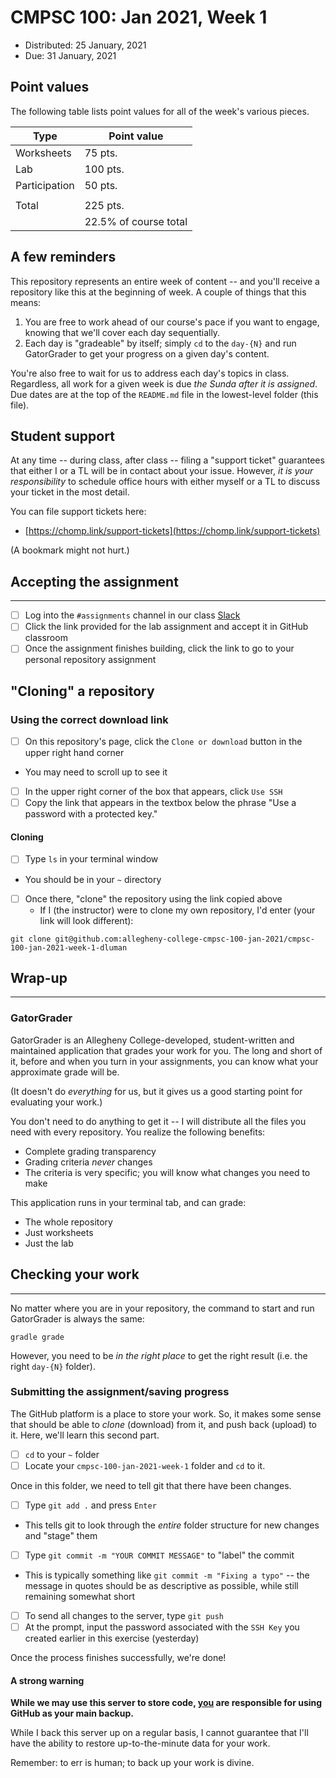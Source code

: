 # CMPSC 100: Jan 2021, Week 1

* Distributed: 25 January, 2021
* Due: 31 January, 2021

## Point values

The following table lists point values for all of the week's various pieces.

|Type         |Point value          |
|-------------|---------------------|
|Worksheets   |75 pts.              |
|Lab          |100 pts.             |
|Participation|50 pts.              |
|             |                     |
|Total        |225 pts.             |
|             |22.5% of course total|

## A few reminders

This repository represents an entire week of content -- and you'll receive a repository like this at the beginning of week. A couple of things that this means:

1. You are free to work ahead of our course's pace if you want to engage, knowing that we'll cover each day sequentially.
2. Each day is "gradeable" by itself; simply `cd` to the `day-{N}` and run GatorGrader to get your progress on a given day's content.

You're also free to wait for us to address each day's topics in class. Regardless, all work for a given week is due _the Sunda after it is assigned_. Due dates are at the top of the `README.md` file in the lowest-level folder (this file).

## Student support

At any time -- during class, after class -- filing a "support ticket" guarantees that either I or a TL will be in contact about your issue. However, _it is your responsibility_ to schedule office hours with either myself or a TL to discuss your ticket in the most detail.

You can file support tickets here:

* [https://chomp.link/support-tickets](https://chomp.link/support-tickets)

(A bookmark might not hurt.)

## Accepting the assignment

---

- [ ] Log into the `#assignments` channel in our class [Slack](https://cmpsc-100-00-ja-2021.slack.com)
- [ ] Click the link provided for the lab assignment and accept it in GitHub classroom
- [ ] Once the assignment finishes building, click the link to go to your personal repository assignment

## "Cloning" a repository

### Using the correct download link

- [ ] On this repository's page, click the `Clone or download` button in the upper right hand corner
* You may need to scroll up to see it
- [ ] In the upper right corner of the box that appears, click `Use SSH`
- [ ] Copy the link that appears in the textbox below the phrase "Use a password with a protected key."

#### Cloning

* [ ] Type `ls` in your terminal window
* You should be in your `~` directory
- [ ] Once there, "clone" the repository using the link copied above
  * If I (the instructor) were to clone my own repository, I'd enter (your link will look different):

```
git clone git@github.com:allegheny-college-cmpsc-100-jan-2021/cmpsc-100-jan-2021-week-1-dluman
```

## Wrap-up

---

### GatorGrader

GatorGrader is an Allegheny College-developed, student-written and maintained application that grades your work for you. The long and short of it, before and when you turn in your assignments, you can know what your approximate grade will be.

(It doesn't do _everything_ for us, but it gives us a good starting point for evaluating your work.)

You don't need to do anything to get it -- I will distribute all the files you need with every repository. You realize the following benefits:

* Complete grading transparency
* Grading criteria _never_ changes
* The criteria is very specific; you will know what changes you need to make

This application runs in your terminal tab, and can grade:

* The whole repository
* Just worksheets
* Just the lab

## Checking your work

---

No matter where you are in your repository, the command to start and run GatorGrader is always the same:

```
gradle grade
```

However, you need to be _in the right place_ to get the right result (i.e. the right `day-{N}` folder).

### Submitting the assignment/saving progress

The GitHub platform is a place to store your work. So, it makes some sense that should be able to _clone_ (download) from it, and push back (upload) to it. Here, we'll learn this second part.

- [ ] `cd` to your `~` folder
- [ ] Locate your `cmpsc-100-jan-2021-week-1` folder and `cd` to it.

Once in this folder, we need to tell git that there have been changes.

- [ ] Type `git add .` and press `Enter`
* This tells git to look through the _entire_ folder structure for new changes and "stage" them

- [ ] Type `git commit -m "YOUR COMMIT MESSAGE"` to "label" the commit
* This is typically something like `git commit -m "Fixing a typo"` -- the message in quotes should be as descriptive as possible, while still remaining somewhat short

- [ ] To send all changes to the server, type `git push`
- [ ] At the prompt, input the password associated with the `SSH Key` you created earlier in this exercise (yesterday)

Once the process finishes successfully, we're done!

#### A strong warning

<div class="alert alert-block alert-danger">
    <p><strong>While we may use this server to store code, <u>you</u> are responsible for using GitHub as your main backup.</strong></p>
    <p>While I back this server up on a regular basis, I cannot guarantee that I'll have the ability to restore up-to-the-minute data for your work.</p>
    <p>Remember: to err is human; to back up your work is divine.</p>
</div>
